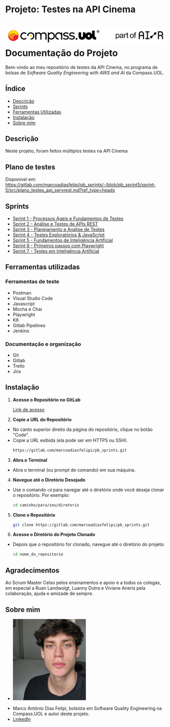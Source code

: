 # Projeto: Testes na API Cinema
# ![Imagem da empresa](/img/Logo.png)Documentação do Projeto


Bem-vindo ao meu repositório de testes da API Cinema, no programa de bolsas de *Software Quality Engineering with AWS and AI* da Compass.UOL.

## Índice

- [Descrição](#descrição)
- [Sprints](#sprints)
- [Ferramentas Utilizadas](#ferramentas-utilizadas)
- [Instalação](#instalação)
- [Sobre mim](#sobre-mim)

## Descrição
Neste projeto, foram feitos múltiplos testes na API Cinema

## Plano de testes

Disponível em: https://gitlab.com/marcoadiasfelipi/pb_sprints/-/blob/pb_sprint5/sprint-5/src/plano_testes_api_servrest.md?ref_type=heads

## Sprints

- [Sprint 1 - Processos Ágeis e Fundamentos de Testes](https://gitlab.com/marcoadiasfelipi/pb_sprints/-/tree/pb_sprint1?ref_type=heads)
- [Sprint 2 - Análise e Testes de APIs REST](https://gitlab.com/marcoadiasfelipi/pb_sprints/-/tree/pb_sprint2?ref_type=heads)
- [Sprint 3 - Planejamento e Análise de Testes](https://gitlab.com/marcoadiasfelipi/pb_sprints/-/tree/pb_sprint3?ref_type=heads)
- [Sprint 4 - Testes Exploratórios & JavaScript](https://gitlab.com/marcoadiasfelipi/pb_sprints/-/tree/pb_sprint4?ref_type=heads)
- [Sprint 5 - Fundamentos de Inteligência Artificial](https://gitlab.com/marcoadiasfelipi/pb_sprints/-/tree/pb_sprint5?ref_type=heads)
- [Sprint 6 - Primeiros passos com Playwright](https://gitlab.com/marcoadiasfelipi/pb_sprints/-/tree/pb_sprint6?ref_type=heads)
- [Sprint 7 - Testes em Inteligência Artificial](https://gitlab.com/marcoadiasfelipi/pb_sprints/-/tree/pb_sprint7)

## Ferramentas utilizadas

### Ferramentas de teste
- Postman
- Visual Studio Code
- Javascript
- Mocha e Chai
- Playwright
- K6
- Gitlab Pipelines
- Jenkins

### Documentação e organização
- Git
- Gitlab
- Trello
- Jira

## Instalação

 1. **Acesse o Repositório no GitLab**

    [Link de acesso](https://gitlab.com/marcoadiasfelipi/pb_sprints.git)

 2. **Copie a URL do Repositório**

   - No canto superior direito da página do repositório, clique no botão "Code".
   - Copie a URL exibida (ela pode ser em HTTPS ou SSH).
     ```bash
     https://gitlab.com/marcoadiasfelipi/pb_sprints.git
     ```
     
 3. **Abra o Terminal**

   - Abra o terminal (ou prompt de comando) em sua máquina.

 4. **Navegue até o Diretório Desejado**

   - Use o comando `cd` para navegar até o diretório onde você deseja clonar o repositório. Por exemplo:
     ```bash
     cd caminho/para/seu/diretorio
     ```

 5. **Clone o Repositório**

     ```bash
     git clone https://gitlab.com/marcoadiasfelipi/pb_sprints.git
     ```

 6. **Acesse o Diretório do Projeto Clonado**

   - Depois que o repositório for clonado, navegue até o diretório do projeto:
     ```bash
     cd nome_do_repositorio
     ```

## Agradecimentos

Ao Scrum Master Celso pelos ensinamentos e apoio e a todos os colegas, em especial a Ruan Landwoigt, Luanny Dutra e Viviane Aneris pela colaboração, ajuda e amizade de sempre.

## Sobre mim

* ![foto.png](/img/foto.png)
- Marco Antônio Dias Felipi, bolsista em Software Quality Engineering na Compass.UOL e autor deste projeto.
- [LinkedIn](https://www.linkedin.com/in/marcoantoniodiasfelipi/)